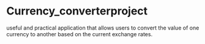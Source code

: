 # Currency_converterproject
 useful and practical application that allows users to convert the value of one currency to another based on the current exchange rates.
